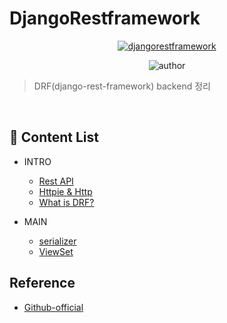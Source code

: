 # DjangoRestframework

<div align=center>

<a href="https://www.django-rest-framework.org">
<img alt="djangorestframework" src="https://www.django-rest-framework.org/img/logo.png" target="_blank" />
</a>

<br>

![author](https://img.shields.io/badge/author-tedhoon-ff69b4.svg?style=flat-square)

</div>

> DRF(django-rest-framework) backend 정리

</br>

## :memo: Content List
- INTRO
    - [Rest API](https://github.com/Tedhoon/django-rest-framework/blob/master/Rest_API.md)
    - [Httpie & Http](https://github.com/Tedhoon/django-rest-framework/blob/master/Httpie.md)
    - [What is DRF?](https://github.com/Tedhoon/django-rest-framework/blob/master/What_is_DRF.md)

- MAIN
    - [serializer](https://github.com/Tedhoon/django-rest-framework/blob/master/serializer.md)
    - [ViewSet](https://github.com/Tedhoon/django-rest-framework/blob/master/ViewSet.md)


## Reference
- [Github-official](https://github.com/encode/django-rest-framework)
